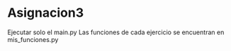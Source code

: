 # Asignacion3
 
Ejecutar solo el main.py
Las funciones de cada ejercicio se encuentran en mis_funciones.py